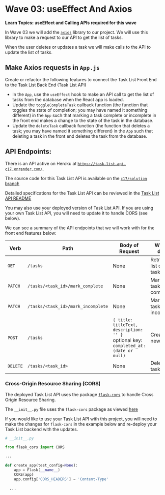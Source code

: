# Wave 03:  useEffect And Axios

**Learn Topics: useEffect and Calling APIs required for this wave**

In Wave 03 we will add the [`axios`](https://github.com/axios/axios) library to our project.  We will use this library to make a request to our API to get the list of tasks.

When the user deletes or updates a task we will make calls to the API to update the list of tasks.

## Make Axios requests in `App.js`

Create or refactor the following features to connect the Task List Front End to the Task List Back End (Task List API)

- In the `App`, use the `useEffect` hook to make an API call to get the list of tasks from the database when the React app is loaded.
- Update the `toggleCompleteTask` callback function (the function that toggles the state of completion; you may have named it something different) in the `App` such that marking a task complete or incomplete in the front end makes a change to the state of the task in the database. 
- Update the `deleteTask` callback function (the function that deletes a task; you may have named it something different) in the `App` such that deleting a task in the front end deletes the task from the database. 

## API Endpoints:

There is an API active on Heroku at [`https://task-list-api-c17.onrender.com/`](https://task-list-api-c17.onrender.com/).

The source code for this Task List API is available on the [`c17/solution` branch](https://github.com/adagold/task-list-api/tree/c17/solution)

Detailed specifications for the Task List API can be reviewed in the [Task List API README](https://github.com/adagold/task-list-api/)

You may also use your deployed version of Task List API. If you are using your own Task List API, you will need to update it to handle CORS (see below).

We can see a summary of the API endpoints that we will work with for the front end features below:

| Verb     | Path                               | Body of Request                                                                           | What it does              |
| -------- | ---------------------------------- | ----------------------------------------------------------------------------------------- | ------------------------- |
| `GET`    | `/tasks`                           | None                                                                                      | Retrieves a list of tasks |
| `PATCH`  | `/tasks/<task_id>/mark_complete`   | None                                                                                      | Marks a task complete     |
| `PATCH`  | `/tasks/<task_id>/mark_incomplete` | None                                                                                      | Marks a task incomplete   |
| `POST`   | `/tasks`                           | `{ title: titleText, description: '' }` <br> optional key: `completed_at: (date or null)` | Creates a new Task        |
| `DELETE` | `/tasks/<task_id>`                 | None                                                                                      | Deletes a task            |

### Cross-Origin Resource Sharing (CORS)

The deployed Task List API uses the package [`flask-cors`](https://flask-cors.readthedocs.io/en/latest/) to handle Cross Origin Resource Sharing.

The `__init__.py` file uses the `flask-cors` package as viewed [here](https://github.com/AdaGold/task-list-api/blob/c17/solution/app/__init__.py)

If you would like to use your Task List API with this project, you will need to make the changes for `flask-cors` in the example below and re-deploy your Task List backend with the updates.

  
```python
# __init__.py

from flask_cors import CORS
  
...
  
def create_app(test_config=None):
    app = Flask(__name__)
    CORS(app)
    app.config['CORS_HEADERS'] = 'Content-Type'
  
  ...
```



